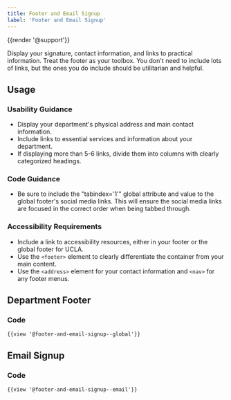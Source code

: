 ```yaml
---
title: Footer and Email Signup
label: 'Footer and Email Signup'
---
```

{{render '@support'}}

Display your signature, contact information, and links to practical information. Treat the footer as your toolbox. You don't need to include lots of links, but the ones you do include should be utilitarian and helpful.

## Usage

### Usability Guidance

* Display your department's physical address and main contact information.
* Include links to essential services and information about your department.
* If displaying more than 5-6 links, divide them into columns with clearly categorized headings.

### Code Guidance

* Be sure to include the "tabindex='1'" global attribute and value to the global footer's social media links. This will ensure the social media links are focused in the correct order when being tabbed through.

### Accessibility Requirements

* Include a link to accessibility resources, either in your footer or the global footer for UCLA.
* Use the `<footer>` element to clearly differentiate the container from your main content.
* Use the `<address>` element for your contact information and `<nav>` for any footer menus.

## Department Footer

### Code

```
{{view '@footer-and-email-signup--global'}}
```

## Email Signup

### Code

```
{{view '@footer-and-email-signup--email'}}
```
